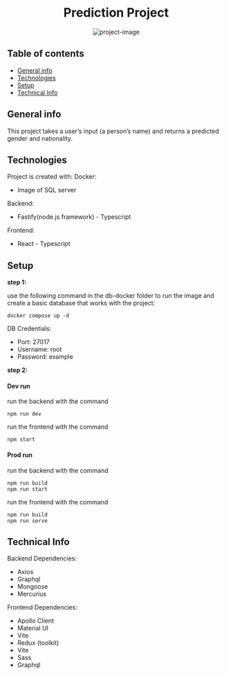 <h1 align="center" id="title">Prediction Project</h1>

<p align="center"><img src="https://socialify.git.ci/NivSv/Prediction-Project/image?description=1&amp;font=Inter&amp;language=1&amp;name=1&amp;owner=1&amp;stargazers=1&amp;theme=Auto" alt="project-image"></p>

## Table of contents
* [General info](#general-info)
* [Technologies](#technologies)
* [Setup](#setup)
* [Technical Info](#technical-info)

## General info
This project takes a user’s input (a person’s name) and returns a predicted gender and nationality.

## Technologies
Project is created with:
Docker: 
* Image of SQL server

Backend:
* Fastify(node.js framework) - Typescript

Frontend:
* React - Typescript

## Setup
__step 1:__

use the following command in the db-docker folder to run the image and create a basic database that works with the project:
```
docker compose up -d
```
DB Credentials:
* Port: 27017
* Username: root 
* Password: example

__step 2:__
#### Dev run
run the backend with the command
```
npm run dev
```
 run the frontend with the command
```
npm start
```
#### Prod run
run the backend with the command
```
npm run build
npm run start
```
run the frontend with the command
```
npm run build
npm run serve
```

## Technical Info
Backend Dependencies:
* Axios
* Graphql
* Mongoose
* Mercurius

Frontend Dependencies:
* Apollo Client
* Material UI
* Vite
* Redux (toolkit)
* Vite
* Sass
* Graphql

